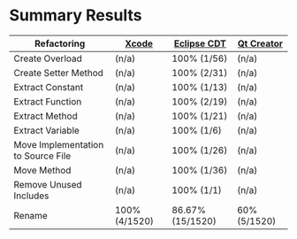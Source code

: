 # Summary Results

Refactoring | [Xcode](results/annotated/AppleXcodeResults.md) | [Eclipse CDT](results/annotated/EclipseCDTResults.md) | [Qt Creator](results/annotated/QtCreatorResults.md)
----------- | ----- | ----------- | ----------
Create Overload | (n/a) | 100% (1/56) | (n/a)
Create Setter Method | (n/a) | 100% (2/31) | (n/a)
Extract Constant | (n/a) | 100% (1/13) | (n/a)
Extract Function | (n/a) | 100% (2/19) | (n/a)
Extract Method | (n/a) | 100% (1/21) | (n/a)
Extract Variable | (n/a) | 100% (1/6) | (n/a)
Move Implementation to Source File | (n/a) | 100% (1/26) | (n/a)
Move Method | (n/a) | 100% (1/36) | (n/a)
Remove Unused Includes | (n/a) | 100% (1/1) | (n/a)
Rename | 100% (4/1520) | 86.67% (15/1520) | 60% (5/1520)
